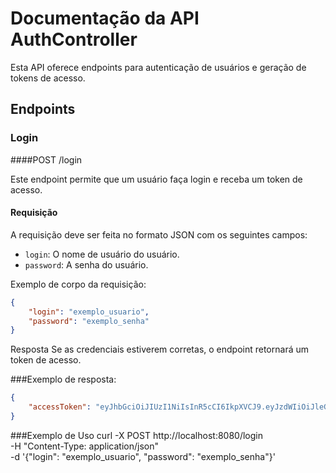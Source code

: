 # Documentação da API AuthController

Esta API oferece endpoints para autenticação de usuários e geração de tokens de acesso.

## Endpoints

### Login

####POST /login


Este endpoint permite que um usuário faça login e receba um token de acesso.

#### Requisição

A requisição deve ser feita no formato JSON com os seguintes campos:

- `login`: O nome de usuário do usuário.
- `password`: A senha do usuário.

Exemplo de corpo da requisição:

```json
{
    "login": "exemplo_usuario",
    "password": "exemplo_senha"
}
````
Resposta
Se as credenciais estiverem corretas, o endpoint retornará um token de acesso.

###Exemplo de resposta:
```json
{
    "accessToken": "eyJhbGciOiJIUzI1NiIsInR5cCI6IkpXVCJ9.eyJzdWIiOiJleGFtcGxlX3VzdWFyaW8iLCJpYXQiOjE2MTY5MzYwNjAsImV4cCI6MTYxNjkzNzg2MH0.5jSvPdRzqN-05tN8zBNutXJZtq30lJi-VX_RhDX_Tx0"
}
````
###Exemplo de Uso
curl -X POST http://localhost:8080/login \
    -H "Content-Type: application/json" \
    -d '{"login": "exemplo_usuario", "password": "exemplo_senha"}'
